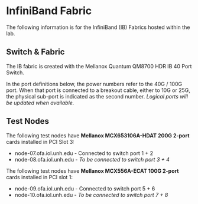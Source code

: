 # InfiniBand Fabric

The following information is for the InfiniBand (IB) Fabrics hosted within the lab.

## Switch & Fabric

The IB fabric is created with the Mellanox Quantum QM8700 HDR IB 40 Port Switch.

In the port definitions below, the power numbers refer to the 40G / 100G port. When
that port is connected to a breakout cable, either to 10G or 25G, the physical
sub-port is indicated as the second number.  *Logical ports will be updated
when available.*

## Test Nodes

The following test nodes have **Mellanox MCX653106A-HDAT 200G 2-port** cards installed in PCI Slot 3:

* node-07.ofa.iol.unh.edu - Connected to switch port 1 + 2
* node-08.ofa.iol.unh.edu - *To be connected to switch port 3 + 4*

The following test nodes have **Mellanox MCX556A-ECAT 100G 2-port** cards installed in PCI slot 1:

* node-09.ofa.iol.unh.edu - Connected to switch port 5 + 6
* node-10.ofa.iol.unh.edu - *To be connected to switch port 7 + 8*
